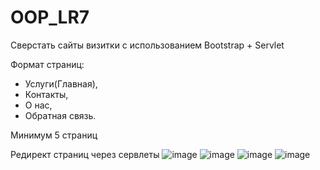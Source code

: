 # OOP_LR7
Сверстать сайты визитки с использованием Bootstrap + Servlet 

Формат страниц:

- Услуги(Главная),
- Контакты,
- О нас,
- Обратная связь.

Минимум 5 страниц

Редирект страниц  через сервлеты
![image](https://github.com/aaaaabandeev/OOP_LR7/assets/125127673/9ed5c19a-ccff-41a7-b1d1-470a3543b290)
![image](https://github.com/aaaaabandeev/OOP_LR7/assets/125127673/3747d95a-46a0-4045-b5e8-178695e10511)
![image](https://github.com/aaaaabandeev/OOP_LR7/assets/125127673/5f8848a4-df62-40e0-b719-1a3f568fb561)
![image](https://github.com/aaaaabandeev/OOP_LR7/assets/125127673/50244f73-05f6-4824-9644-d07dd644b3ed)



